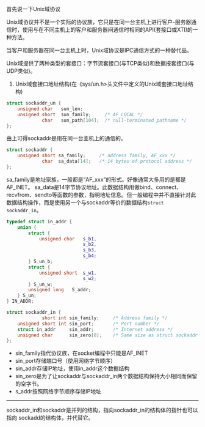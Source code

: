 首先说一下Unix域协议

Unix域协议并不是一个实际的协议族，它只是在同一台主机上进行客户-服务器通信时，使用与在不同主机上的客户和服务器间通信时相同的API(套接口或XTI)的一种方法。

当客户和服务器在同一台主机上时，Unix域协议是IPC通信方式的一种替代品。

Unix域提供了两种类型的套接口：字节流套接口(与TCP类似)和数据报套接口(与UDP类似)。

1. Unix域套接口地址结构(在《sys/un.h>头文件中定义的Unix域套接口地址结构)
```C++
struct sockaddr_un {
    unsigned char   sun_len;  
    unsigned short  sun_family;     /* AF_LOCAL */  
             char   sun_path[104];  /* null-terminated pathname */
};
```

由上可得sockaddr是用在同一台主机上的通信的。

```C++
struct sockaddr {
    unsigned short sa_family;     /* address family, AF_xxx */
             char  sa_data[14];   /* 14 bytes of protocol address */
};
```
sa_family是地址家族，一般都是“AF_xxx”的形式。好像通常大多用的是都是AF_INET。
sa_data是14字节协议地址。此数据结构用做bind、connect、recvfrom、sendto等函数的参数，指明地址信息。但一般编程中并不直接针对此数据结构操作，而是使用另一个与sockaddr等价的数据结构`struct sockaddr_in`。

```C++
typedef struct in_addr {
    union {
        struct {
            unsigned char   s_b1,
                            s_b2,
                            s_b3,
                            s_b4;
        } S_un_b;
        struct {
            unsigned short  s_w1,
                            s_w2;
        } S_un_w;
        unsigned long   S_addr;
    } S_un;
} IN_ADDR;

struct sockaddr_in {
             short int sin_family;     /* Address family */
    unsigned short int sin_port;       /* Port number */
    struct in_addr     sin_addr;       /* Internet address */
    unsigned char      sin_zero[8];    /* Same size as struct sockaddr */
};
```
* sin_family指代协议族，在socket编程中只能是AF_INET
* sin_port存储端口号（使用网络字节顺序）
* sin_addr存储IP地址，使用in_addr这个数据结构
* sin_zero是为了让sockaddr与sockaddr_in两个数据结构保持大小相同而保留的空字节。
* s_addr按照网络字节顺序存储IP地址
---
sockaddr_in和sockaddr是并列的结构，指向sockaddr_in的结构体的指针也可以指向
sockadd的结构体，并代替它。
